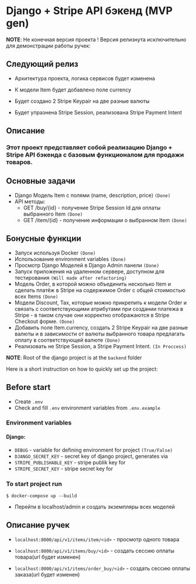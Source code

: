 # Django + Stripe API бэкенд (MVP gen)

**NOTE**: Не конечная версия проекта !
Версия релизнута исключительно для демонстрации работы ручек:

## Следующий релиз

- Архитектура проекта, логика сервисов будет изменена 

- К модели Item будет добавлено поле currency

- Будет создано 2 Stripe Keypair на две разные валюты

- Будет упразнена Stripe Session, реализована Stripe Payment Intent

## Описание

### Этот проект представляет собой реализацию Django + Stripe API бэкенда с базовым функционалом для продажи товаров.
## Основные задачи
- Django Модель Item с полями (name, description, price) `(Done)`
- API методы:
  - GET /buy/{id} - получение Stripe Session Id для оплаты выбранного Item `(Done)`
  - GET /item/{id} - получение информации о выбранном Item `(Done)`

## Бонусные функции

  - Запуск используя Docker `(Done)`
  - Использование environment variables `(Done)`
  - Просмотр Django Моделей в Django Admin панели `(Done)`
  - Запуск приложения на удаленном сервере, доступном для тестирования `(Will made after refactoring)` 
  - Модель Order, в которой можно объединить несколько Item и сделать платёж в Stripe на содержимое Order c общей стоимостью всех Items `(Done)`
  - Модели Discount, Tax, которые можно прикрепить к модели Order и связать с соответствующими атрибутами при создании платежа в Stripe - в таком случае они корректно отображаются в Stripe Checkout форме. `(Done)`
  - Добавить поле Item.currency, создать 2 Stripe Keypair на две разные валюты и в зависимости от валюты выбранного товара предлагать оплату в соответствующей валюте `(Done)` 
  - Реализовать не Stripe Session, а Stripe Payment Intent. `(In Proccess)` 


**NOTE**: Root of the django project is at the `backend` folder

Here is a short instruction on how to quickly set up the project:

## Before start
- Create `.env`
- Check and fill `.env` environment variables from `.env.example`

### Environment variables
#### Django:

- `DEBUG` - variable for defining environment for project `(True/False)`
- `DJANGO_SECRET_KEY` - secret key of django project, generates via
- `STRIPE_PUBLISHABLE_KEY` - stripe publik key for
- `STRIPE_SECRET_KEY` - stripe secret key for

### To start project run
```
$ docker-compose up --build
```
- Перейти в localhost/admin и создать экземпляры всех моделей

## Описание ручек 

- `localhost:8000/api/v1/items/item/<id>` - просмотр одного товара

- `localhost:8000/api/v1/items/buy/<id>` - создать сессию оплаты товара(url будет изменен)

- `localhost:8000/api/v1/items/order_buy/<id>` - создать сессию оплаты заказа(url будет изменен)

